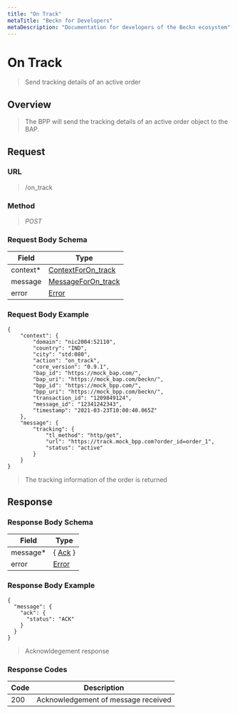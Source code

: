 ```yaml
---
title: "On Track"
metaTitle: "Beckn for Developers"
metaDescription: "Documentation for developers of the Beckn ecosystem"
---
```


On Track
===================

>   Send tracking details of an active order

Overview
--------

>   The BPP will send the tracking details of an active order object to the BAP.

Request
-------

### URL

>   /on_track

### Method

>  *POST*

### Request Body Schema

|**Field**|**Type**|
|---------|--------|
|context*|[ContextForOn_track](/Core/Latest/02_Schemas/contextforon_track)|
|message| [MessageForOn_track](/Core/Latest/02_Schemas/messageforon_track) |
|error| [Error](/Core/Latest/02_Schemas/error) |

### Request Body Example

```
{
    "context": {
        "domain": "nic2004:52110",
        "country": "IND",
        "city": "std:080",
        "action": "on_track",
        "core_version": "0.9.1",
        "bap_id": "https://mock_bap.com/",
        "bap_uri": "https://mock_bap.com/beckn/",
        "bpp_id": "https://mock_bpp.com/",
        "bpp_uri": "https://mock_bpp.com/beckn/",
        "transaction_id": "1209849124",
        "message_id": "12341242343",
        "timestamp": "2021-03-23T10:00:40.065Z"
    },
    "message": {
        "tracking": {
            "tl_method": "http/get",
            "url": "https://track.mock_bpp.com?order_id=order_1",
            "status": "active"
        }
    }
}
```

>   The tracking information of the order is returned

Response
--------

### Response Body Schema

|**Field**|**Type**|
|---------|--------|
|message*|{ [Ack](/Core/Latest/02_Schemas/ack) }|
|error| [Error](/Core/Latest/02_Schemas/error) |

### Response Body Example

```
{
  "message": {
    "ack": {
      "status": "ACK"
    }
  }
}
```

> Acknowldegement response

### Response Codes

| **Code**       | **Description** |
|----------------|-----------------|
| 200 | Acknowledgement of message received   |